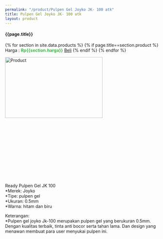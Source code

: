 ```yaml
---
permalink: "/product/Pulpen Gel Joyko JK- 100 atk"
title: Pulpen Gel Joyko JK- 100 atk
layout: product
---
```


#### {{page.title}}

{% for section in site.data.products %}
	{% if page.title==section.product %}
Harga : <span style="color:#42b549">**Rp{{section.harga}}**</span>  <a class="btn btn-success" href="http://api.whatsapp.com/send?phone={{site.whatsapp}}&text=kak saya mau beli {{page.title}} 1 buah %0A harga%3A {{section.harga}} bayarnya di kampus ia kak %3A)" style="width:100px;">Beli</a>
	{% endif %}
{% endfor %}

<image src="{{site.baseurl}}/img/Pulpen Gel Joyko JK- 100 atk.jpg" alt="Product" width="80%" height="50%" style="max-width:400px;max-height:400px"/>

Ready Pulpen Gel JK 100  
*Merek: Joyko  
*Tipe: pulpen gel  
*Ukuran: 0.5mm  
*Warna: hitam dan biru   
  
Keterangan:  
*Pulpen gel joyko Jk-100 merupakan pulpen gel yang berukuran 0.5mm. Dengan kualitas terbaik, tinta anti bocor serta tahan lama. Dan design yang menawan membuat para user menyukai pulpen ini.